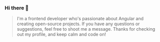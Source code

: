 ### Hi there 👋
> I'm a frontend developer who's passionate about Angular and creating open-source projects. If you have any questions or suggestions, feel free to shoot me a message. Thanks for checking out my profile, and keep calm and code on!

<!--
**KrickRay/KrickRay** is a ✨ _special_ ✨ repository because its `README.md` (this file) appears on your GitHub profile.

Here are some ideas to get you started:

- 🔭 I’m currently working on ...
- 🌱 I’m currently learning ...
- 👯 I’m looking to collaborate on ...
- 🤔 I’m looking for help with ...
- 💬 Ask me about ...
- 📫 How to reach me: ...
- 😄 Pronouns: ...
- ⚡ Fun fact: ...
-->

